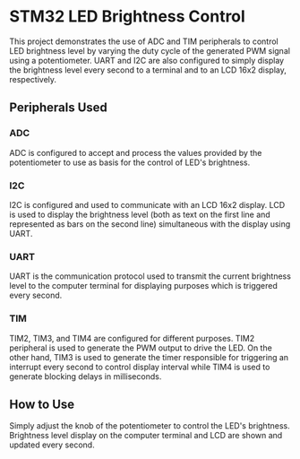 # STM32 LED Brightness Control
This project demonstrates the use of ADC and TIM peripherals to control LED brightness level by varying the duty cycle of the generated PWM signal using a potentiometer. UART and I2C are also configured to simply display the brightness level every second to a terminal and to an LCD 16x2 display, respectively.

## Peripherals Used
### ADC
ADC is configured to accept and process the values provided by the potentiometer to use as basis for the control of LED's brightness.

### I2C
I2C is configured and used to communicate with an LCD 16x2 display. LCD is used to display the brightness level (both as text on the first line and represented as bars on the second line) simultaneous with the display using UART.

### UART
UART is the communication protocol used to transmit the current brightness level to the computer terminal for displaying purposes which is triggered every second.

### TIM
TIM2, TIM3, and TIM4 are configured for different purposes. TIM2 peripheral is used to generate the PWM output to drive the LED. On the other hand, TIM3 is used to generate the timer responsible for triggering an interrupt every second to control display interval while TIM4 is used to generate blocking delays in milliseconds.

## How to Use
Simply adjust the knob of the potentiometer to control the LED's brightness. Brightness level display on the computer terminal and LCD are shown and updated every second.


